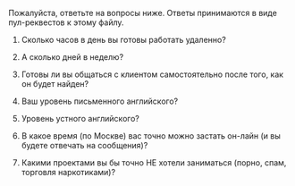 Пожалуйста, ответьте на вопросы ниже. Ответы принимаются в виде пул-реквестов к этому файлу.

1. Сколько часов в день вы готовы работать удаленно?

2. А сколько дней в неделю? 

3. Готовы ли вы общаться с клиентом самостоятельно после того, как он будет найден?

4. Ваш уровень письменного английского?

5. Уровень устного английского?

6. В какое время (по Москве) вас точно можно застать он-лайн (и вы будете отвечать на сообщения)?

7. Какими проектами вы бы точно НЕ хотели заниматься (порно, спам, торговля наркотиками)? 
